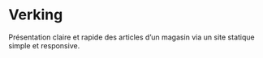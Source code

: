 # Verking
Présentation claire et rapide des articles d’un magasin via un site statique simple et responsive.
